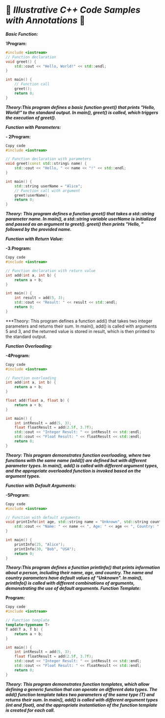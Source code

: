 # 🚀 **_Illustrative C++ Code Samples with Annotations_** 📘

***Basic Function:***

1**Program:**

```cpp
#include <iostream>
// Function declaration
void greet() {
    std::cout << "Hello, World!" << std::endl;
}

int main() {
    // Function call
    greet();
    return 0;
}
```

***Theory:This program defines a basic function greet() that prints "Hello, World!" to the standard output. In main(), greet() is called, which triggers the execution of greet().***

***Function with Parameters:***

**- 2Program:**

```cpp
Copy code
#include <iostream>

// Function declaration with parameters
void greet(const std::string& name) {
    std::cout << "Hello, " << name << "!" << std::endl;
}

int main() {
    std::string userName = "Alice";
    // Function call with argument
    greet(userName);
    return 0;
}
```
***Theory: This program defines a function greet() that takes a std::string parameter name. In main(), a std::string variable userName is initialized and passed as an argument to greet(). greet() then prints "Hello, " followed by the provided name.***


***Function with Return Value:***

**-3.Program:**

```cpp
Copy code
#include <iostream>

// Function declaration with return value
int add(int a, int b) {
    return a + b;
}

int main() {
    int result = add(5, 3);
    std::cout << "Result: " << result << std::endl;
    return 0;
}
```


***Theory: This program defines a function add() that takes two integer parameters and returns their sum. In main(), add() is called with arguments 5 and 3, and the returned value is stored in result, which is then printed to the standard output.

***Function Overloading:***



**-4Program:**

```cpp
Copy code
#include <iostream>

// Function overloading
int add(int a, int b) {
    return a + b;
}

float add(float a, float b) {
    return a + b;
}

int main() {
    int intResult = add(5, 3);
    float floatResult = add(2.5f, 3.7f);
    std::cout << "Integer Result: " << intResult << std::endl;
    std::cout << "Float Result: " << floatResult << std::endl;
    return 0;
}
```

***Theory: This program demonstrates function overloading, where two functions with the same name (add()) are defined but with different parameter types. In main(), add() is called with different argument types, and the appropriate overloaded function is invoked based on the argument types.***

***Function with Default Arguments:***




**-5Program:**

```cpp
Copy code
#include <iostream>

// Function with default arguments
void printInfo(int age, std::string name = "Unknown", std::string country = "Unknown") {
    std::cout << "Name: " << name << ", Age: " << age << ", Country: " << country << std::endl;
}

int main() {
    printInfo(25, "Alice");
    printInfo(30, "Bob", "USA");
    return 0;
}
```



***Theory:This program defines a function printInfo() that prints information about a person, including their name, age, and country. The name and country parameters have default values of "Unknown". In main(), printInfo() is called with different combinations of arguments, demonstrating the use of default arguments.
Function Template:***

**Program:**

```cpp
Copy code
#include <iostream>

// Function template
template<typename T>
T add(T a, T b) {
    return a + b;
}

int main() {
    int intResult = add(5, 3);
    float floatResult = add(2.5f, 3.7f);
    std::cout << "Integer Result: " << intResult << std::endl;
    std::cout << "Float Result: " << floatResult << std::endl;
    return 0;
}
```



***Theory: This program demonstrates function templates, which allow defining a generic function that can operate on different data types. The add() function template takes two parameters of the same type (T) and returns their sum. In main(), add() is called with different argument types (int and float), and the appropriate instantiation of the function template is created for each call.***



